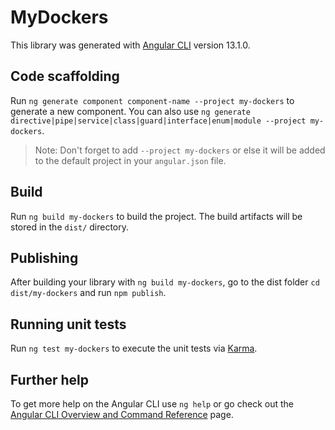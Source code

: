 # MyDockers

This library was generated with [Angular CLI](https://github.com/angular/angular-cli) version 13.1.0.

## Code scaffolding

Run `ng generate component component-name --project my-dockers` to generate a new component. You can also use `ng generate directive|pipe|service|class|guard|interface|enum|module --project my-dockers`.
> Note: Don't forget to add `--project my-dockers` or else it will be added to the default project in your `angular.json` file. 

## Build

Run `ng build my-dockers` to build the project. The build artifacts will be stored in the `dist/` directory.

## Publishing

After building your library with `ng build my-dockers`, go to the dist folder `cd dist/my-dockers` and run `npm publish`.

## Running unit tests

Run `ng test my-dockers` to execute the unit tests via [Karma](https://karma-runner.github.io).

## Further help

To get more help on the Angular CLI use `ng help` or go check out the [Angular CLI Overview and Command Reference](https://angular.io/cli) page.
